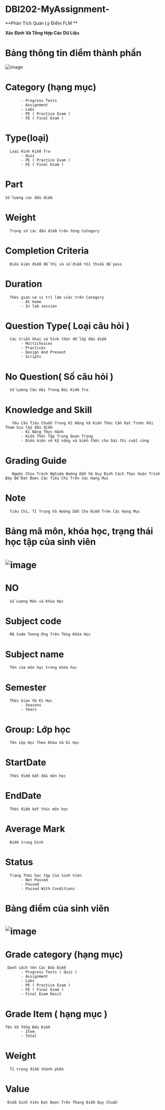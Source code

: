 # DBI202-MyAssignment-
**Phân Tích Quản Lý Điểm FLM **

**Xác Định Và Tổng Hợp Các Dữ Liệu**

# **Bảng thông tin điểm thành phần**

![image](https://user-images.githubusercontent.com/107615845/178150150-51586184-ea05-487d-9d04-e4d42b870454.png)

# **Category (hạng mục)**

           - Progress Tests 
           - Assignment
           - Labs
           - PE ( Practice Exam )
           - FE ( Final Exam )
# **Type(loại)**

      Loại Hình Kiểm Tra
           - Quiz 
           - PE ( Practice Exam )
           - FE ( Final Exam )
# **Part**

    Số lượng các đầu điểm 
# **Weight**

      Trọng số các đầu điểm trên từng Category
# **Completion Criteria**

      Điều kiện điểm để thi và số điểm tối thiểu để pass 
# **Duration**

      Thời gian và vị trí làm việc trên Category
           - At home 
           - In lab session
# **Question Type( Loại câu hỏi )**

      Các triển khai và hình thức để lấy đầu điểm
           - Multichoices
           - Practices 
           - Design And Present
           - Scripts
# **No Question( Số câu hỏi )**

      Số Lượng Câu Hỏi Trong Bài Kiểm Tra 
# **Knowledge and Skill**

       Yêu Cầu Tiêu Chuẩn Trong Kĩ Năng Và Kiến Thức Cần Đạt Trước Khi Tham Gia lấy đầu điểm
           - Kĩ Năng Thực Hành
           - Kiến Thức Tập Trung Quan Trọng
           - Điều kiện về kỹ năng và kiến thức cho bài thi cuối cùng
# **Grading Guide**

       Người Chịu Trách Nghiệm Hướng Dẫn Và Quy Định Cách Thực Hiện Trình Bày Để Đạt Được Các Tiêu Chí Trên Các Hạng Mục
# **Note**

      Tiêu Chí, Tỉ Trọng Và Hướng Dẫn Cho Điểm Trên Các Hạng Mục


# **Bảng mã môn, khóa học, trạng thái học tập của sinh viên**


# ![image](https://user-images.githubusercontent.com/107615845/178151711-988a0a9b-cae1-41dd-9aed-fc45bbcfaf5f.png)

# **NO**

      Số Lượng Môn và Khóa Học
# **Subject code**

      Mã Code Tương Ứng Trên Từng Khóa Học
# **Subject name**

      Tên của môn học trong khóa học
# **Semester**

      Thời Gian Và Kì Học
           - Seasons 
           - Years
# **Group: Lớp học**

      Tên Lớp Học Theo Khóa Và Kì Học
# **StartDate**

      Thời điểm bắt đầu môn học
# **EndDate**

      Thời điểm kết thúc môn học
# **Average Mark**

      Điểm trung bình
# **Status**

      Trạng Thái học tập Của Sinh Viên
           - Not Passed 
           - Passed 
           - Passed With Conditions

# **Bảng điểm của sinh viên**

# ![image](https://user-images.githubusercontent.com/107615845/178153284-d266aebf-0ecf-459e-b118-afb820745995.png)

# **Grade category (hạng mục)**

     Danh sách tên Các Đầu Điểm
           - Progress Tests ( Quiz )
           - Assignment 
           - Labs
           - PE ( Practice Exam )
           - FE ( Final Exam )
           - Final Exam Resit
# **Grade Item ( hạng mục )**

    Tên Và Tổng Đầu Điểm 
           - Item
           - Total 
# **Weight**

      Tỉ trọng điểm thành phần
# **Value**

     Điểm Sinh Viên Đạt Được Trên Thang Điểm Quy Chuẩn
     
  
